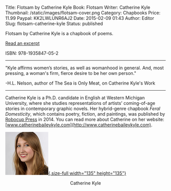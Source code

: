 Title: Flotsam by Catherine Kyle
Book: Flotsam
Writer: Catherine Kyle
Thumbnail: /static/images/flotsam-cover.png
Category: Chapbooks
Price: 11.99
Paypal: KK2LWLUNR6AJ2
Date: 2015-02-09 01:43
Author: Editor
Slug: flotsam-catherine-kyle
Status: published

Flotsam by Catherine Kyle is a chapbook of poems.

[Read an excerpt](../wp-content/uploads/2015/02/kyle-flotsam.pdf)

ISBN: 978-1935847-05-2

---

"Kyle affirms women’s stories, as well as womanhood in general. And, most pressing, a woman's firm, fierce desire to be her own person."

-H.L. Nelson, author of The Sea is Only Meat, on Catherine Kyle's Work

---

Catherine Kyle is a Ph.D. candidate in English at Western Michigan University, where she studies representations of artists’ coming-of-age stories in contemporary graphic novels. Her hybrid-genre chapbook *Feral Domesticity*, which contains poetry, fiction, and paintings, was published by [Robocup Press](https://www.etsy.com/listing/186798579/feral-domesticity-by-catherine-kyle?ref=listing-shop-header-0) in 2014. You can read more about Catherine on her website: [www.catherinebaileykyle.com](http://www.catherinebaileykyle.com).

[![catherine-kyle](../wp-content/uploads/2015/02/catherine_kyle.jpg){.size-full width="135" height="135"}](../wp-content/uploads/2015/02/catherine_kyle.jpg)
<center>Catherine Kyle</center>
